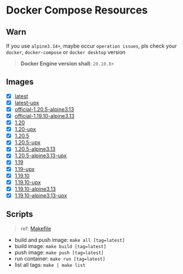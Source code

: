 # Docker Compose Resources

## Warn

If you use `alpine3.14+`, maybe occur `operation issues`, pls check your `docker`, `docker-compose` or `docker desktop` version

>**Docker Engine version shall**: `20.10.8+`

## Images

- [x] [latest](./latest/Dockerfile)
- [x] [latest-upx](./latest-upx/Dockerfile)
- [x] [official-1.20.5-alpine3.13](official-1.20.5-alpine3.13/Dockerfile)
- [x] [official-1.19.10-alpine3.13](official-1.19.10-alpine3.13/Dockerfile)
- [x] [1.20](./1.20/Dockerfile)
- [x] [1.20-upx](./1.20-upx/Dockerfile)
- [x] [1.20.5](1.20.5/Dockerfile)
- [x] [1.20.5-upx](1.20.5-upx/Dockerfile)
- [x] [1.20.5-alpine3.13](1.20.5-alpine3.13/Dockerfile)
- [x] [1.20.5-alpine3.13-upx](1.20.5-alpine3.13-upx/Dockerfile)
- [x] [1.19](./1.19/Dockerfile)
- [x] [1.19-upx](./1.19-upx/Dockerfile)
- [x] [1.19.10](1.19.10/Dockerfile)
- [x] [1.19.10-upx](1.19.10-upx/Dockerfile)
- [x] [1.19.10-alpine3.13](1.19.10-alpine3.13/Dockerfile)
- [x] [1.19.10-alpine3.13-upx](1.19.10-alpine3.13-upx/Dockerfile)

## Scripts

>ref: [Makefile](./Makefile)

- build and push image: `make all [tag=latest]`
- build image: `make build [tag=latest]`
- push image: `make push [tag=latest]`
- run container: `make run [tag=latest]`
- list all tags: `make | make list`

